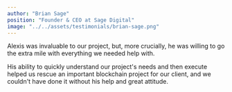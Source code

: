 ```yaml
---
author: "Brian Sage"
position: "Founder & CEO at Sage Digital"
image: "../../assets/testimonials/brian-sage.png"
---
```


Alexis was invaluable to our project, but, more crucially, he was willing to go the extra mile with everything we needed help with.

His ability to quickly understand our project's needs and then execute helped us rescue an important blockchain project for our client, and we couldn't have done it without his help and great attitude.

